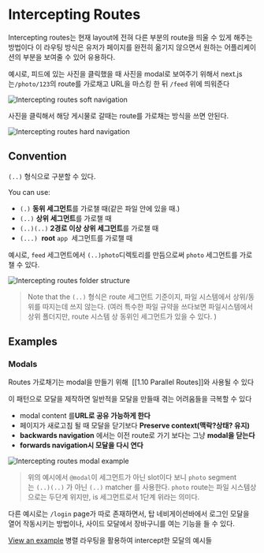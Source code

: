 # Intercepting Routes

Intercepting routes는 현재 layout에 전혀 다른 부분의 route을 띄울 수 있게 해주는 방법이다 이 라우팅 방식은 유저가 페이지를 완전히 옮기지 않으면서 원하는 어플리케이션의 부분을 보여줄 수 있어 유용하다.

예시로, 피드에 있는 사진을 클릭했을 때 사진을 modal로 보여주기 위해서 next.js는`/photo/123`의 route를 가로채고 URL을 마스킹 한 뒤 `/feed` 위에 띄워준다

![Intercepting routes soft navigation](https://nextjs.org/_next/image?url=%2Fdocs%2Fdark%2Fintercepting-routes-soft-navigate.png&w=3840&q=75&dpl=dpl_8JphtP8iYfuBbbWWAowweDQ6maYN)

사진을 클릭해서 해당 게시물로 갈때는 route를 가로채는 방식을 쓰면 안된다.

![Intercepting routes hard navigation](https://nextjs.org/_next/image?url=%2Fdocs%2Fdark%2Fintercepting-routes-hard-navigate.png&w=3840&q=75&dpl=dpl_8JphtP8iYfuBbbWWAowweDQ6maYN)

## Convention

`(..)` 형식으로 구분할 수 있다.

You can use:

- `(.)` **동위 세그먼트**를 가로챌 때(같은 파일 안에 있을 때.)
- `(..)` **상위 세그먼트**를 가로챌 때
- `(..)(..)` **2경로 이상 상위 세그먼트**를 가로챌 때
- `(...)`  **root** `app`  세그먼트를 가로챌 때

예시로, `feed` 세그먼트에서 `(..)photo`디렉토리를 만듬으로써 `photo` 세그먼트를 가로챌 수 있다. 

![Intercepting routes folder structure](https://nextjs.org/_next/image?url=%2Fdocs%2Fdark%2Fintercepted-routes-files.png&w=3840&q=75&dpl=dpl_8JphtP8iYfuBbbWWAowweDQ6maYN)

> Note that the `(..)` 형식은 route 세그먼트 기준이지, 파일 시스템에서 상위/동위를 따지는데 쓰지 않는다. (여러 특수한 파일 규약을 쓰다보면 파일시스템에서 상위 폴더지만,  route 시스템 상 동위인 세그먼트가 있을 수 있다. )

## Examples
### Modals

Routes 가로채기는 modal을 만들기 위해  [[1.10 Parallel Routes]]와 사용될 수 있다

이 패턴으로 모달을 제작하면 일반적을 모달을 만들때 겪는 어려움들을 극복할 수 있다

- modal content 를**URL로 공유 가능하게 한다**
- 페이지가 새로고침 될 때 모달을 닫기보다 **Preserve context(맥락?상태? 유지)**
- **backwards navigation** 에서는 이전 route로 가기 보다는 그냥 **modal을 닫는다** 
- **forwards navigation시 모달을 다시 연다**

> 
![Intercepting routes modal example](https://nextjs.org/_next/image?url=%2Fdocs%2Fdark%2Fintercepted-routes-modal-example.png&w=3840&q=75&dpl=dpl_8JphtP8iYfuBbbWWAowweDQ6maYN)

>위의 예시에서 `@modal`이 세그먼트가 아닌 slot이다 보니 `photo` segment 는 `(..)(..)` 가 아닌 `(..)` matcher 를 사용한다. `photo` route는 파일 시스템상으로는 두단계 위지만, is 세그먼트로서 1단계 위라는 의미다.

다른 예시로는 `/login` page가 따로 존재하면서, 탑 네비게이션바에서 로그인 모달을 열어 작동시키는 방법이나, 사이드 모달에서 장바구니를 여는 기능을 들 수 있다.


[View an example](https://github.com/vercel-labs/nextgram) 병렬 라우팅을 활용하여 intercept한 모달의 예시들
